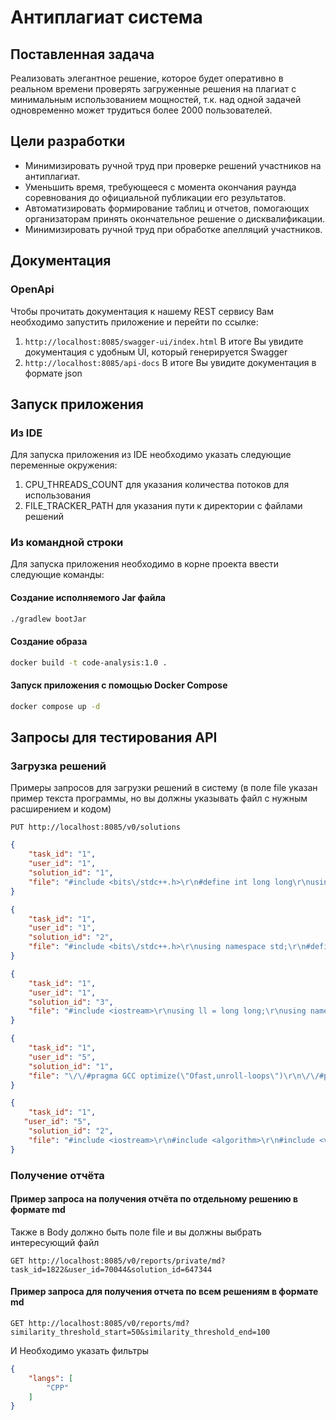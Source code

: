 # Антиплагиат система
## Поставленная задача
Реализовать элегантное решение, которое будет оперативно в реальном времени проверять загруженные решения на плагиат с минимальным использованием мощностей,
т.к. над одной задачей одновременно может трудиться более 2000 пользователей.

## Цели разработки
* Минимизировать ручной труд при проверке решений участников на антиплагиат.
* Уменьшить время, требующееся с момента окончания раунда соревнования до официальной публикации его результатов.
* Автоматизировать формирование таблиц и отчетов, помогающих организаторам принять окончательное решение о дисквалификации.
* Минимизировать ручной труд при обработке апелляций участников.

## Документация
### OpenApi
Чтобы прочитать документация к нашему REST сервису Вам необходимо запустить приложение и перейти по ссылке:
1. ```http://localhost:8085/swagger-ui/index.html``` В итоге Вы увидите документация с удобным UI, который генерируется Swagger
2. ```http://localhost:8085/api-docs``` В итоге Вы увидите документация в формате json

## Запуск приложения
### Из IDE
Для запуска приложения из IDE необходимо указать следующие переменные окружения:
1. CPU_THREADS_COUNT для указания количества потоков для использования 
2. FILE_TRACKER_PATH для указания пути к директории с файлами решений

### Из командной строки
Для запуска приложения необходимо в корне проекта ввести следующие команды:

#### Создание исполняемого Jar файла
```bash
./gradlew bootJar
```

#### Создание образа
```bash
docker build -t code-analysis:1.0 .
```

#### Запуск приложения с помощью Docker Compose
```bash
docker compose up -d
```

## Запросы для тестирования API

### Загрузка решений
Примеры запросов для загрузки решений в систему (в поле file указан пример текста программы, но вы должны указывать файл с нужным расширением и кодом)

```http request
PUT http://localhost:8085/v0/solutions
```

```json
{
    "task_id": "1",
    "user_id": "1",
    "solution_id": "1",
    "file": "#include <bits\/stdc++.h>\r\n#define int long long\r\nusing namespace std;\r\n\r\nint def (int n) {\r\n\tint cnt = 0;\r\n\tfor (int i = 1; i * i <= n; i++) {\r\n\t    if (n & i) continue;\r\n\t    cnt++;\r\n\t    if (i * i != n) cnt++;\r\n\t}\r\n\treturn cnt;\r\n}\r\n\r\nsigned main () {\r\n  ios::sync_with_stdio();\r\n  cin.tie(0);\r\n  cout.tie(0);\r\n  int t;\r\n  cin >> t;\r\n  for (int j = 0; j < t; j++){\r\n  \tint n;\r\n  \tcin >> n;\r\n  \tcout << def(n) << '\\n';\r\n  }\r\n  return 0;\r\n\r\n}"
}
```

```json
{
    "task_id": "1",
    "user_id": "1",
    "solution_id": "2",
    "file": "#include <bits\/stdc++.h>\r\nusing namespace std;\r\n#define ll long long\r\n#define ld long double\r\n#define fi first\r\n#define se second\r\n#define pb push_back\r\n#define cok cout << (ok ? \"YES\\n\" : \"NO\\n\");\r\n#define dbg(x) cout << (#x) << \": \" << x << endl;\r\n#define dbga(x,l,r) cout << (#x) << \": \"; for (int ii=l;ii<r;ii++) cout << x[ii] << \" \"; cout << endl;\r\n\/\/ #define int long long\r\n#define pi pair<int, int>\r\nconst int N = 1e6+9, INF = 2e18;\r\nint a[N];\r\nint pos[10000009];\r\nconst int C = 1000;\r\npi go[C];\r\nvoid solve() {\r\n    int n;\r\n    cin >> n;\r\n    for (int i = 0; i < n; i++) cin >> a[i], pos[a[i]] = i + 1;\r\n    pair<int, pi> ans = {0, {0, 0}};\r\n    for (int i = 0; i < n; i++) {\r\n        for (int div = 1; div < C; div++) {\r\n            if (a[i] % div == 0) {\r\n                go[div] = max(go[div], (pi){a[i], i + 1});\r\n            }\r\n        }\r\n    }\r\n    for (int i = 0; i < n; i++) {\r\n        if (a[i] < C) {\r\n            ans = max(ans, (pair<int, pi>) {go[a[i]].fi - a[i], {go[a[i]].se, i + 1}});\r\n            continue;\r\n        }\r\n        for (int j = a[i]; j < 1e7+1; j += a[i]) {\r\n            if (pos[j]) ans = max(ans, (pair<int, pi>){j - a[i], {i + 1, pos[j]}});\r\n        }\r\n    }\r\n    memset(go, 0, sizeof(go));\r\n    for (int i = 0; i < n; i++) pos[a[i]] = 0;\r\n    cout << ans.se.fi << \" \" << ans.se.se << \"\\n\";\r\n}\r\nsigned main()\r\n{\r\n    cin.tie(0);ios_base::sync_with_stdio(0);\r\n    int t;\r\n    cin >> t;\r\n    while (t--) solve();\r\n}"
}
```

```json
{
    "task_id": "1",
    "user_id": "1",
    "solution_id": "3",
    "file": "#include <iostream>\r\nusing ll = long long;\r\nusing namespace std;\r\n\r\nint main(){\r\n    int t;\r\n    cin >> t;\r\n    while (t--){\r\n        int n;\r\n        cin >> n;\r\n        ll a[n];\r\n        for (int i=0;i<n;i++){\r\n            cin >> a[i];\r\n        }\r\n        int bl=-1, br=-1;\r\n        for (int l=0;l<n;l++){\r\n            for (int r=n-1;r>l;r--){\r\n                if (max(a[r], a[l])%min(a[r], a[l]) == 0){\r\n                    if (r!=l){\r\n                        if (bl == -1){\r\n                            bl = l;\r\n                            br = r;\r\n                        }\r\n                        else{\r\n                            if (abs(a[r]-a[l]) > abs(a[bl]-a[br])){\r\n                                bl = l;\r\n                                br = r;\r\n                            }\r\n                        }\r\n                    }\r\n                }\r\n            }\r\n        }\r\n        if (bl == -1){\r\n            cout << 1 << \" \" << 1;\r\n        }\r\n        else{\r\n            cout << bl+1 << \" \" << br+1 << \"\\n\";\r\n        }\r\n    }\r\n    return 0;\r\n}"
}
```

```json
{
    "task_id": "1",
    "user_id": "5",
    "solution_id": "1",
    "file": "\/\/#pragma GCC optimize(\"Ofast,unroll-loops\")\r\n\/\/#pragma GCC target(\"avx,avx2,fma\")\r\n\r\n#include <bits\/stdc++.h>\r\n\/\/#include <ext\/pb_ds\/assoc_container.hpp>\r\n\/\/#include <ext\/pb_ds\/tree_policy.hpp>\r\n\/\/#include <utility>\r\n\r\n\/\/#define int long long\r\n#define pb push_back\r\n#define vi vector<int>\r\n#define vvi vector<vector<int>>\r\n#define double long double\r\n\r\n\r\nusing namespace std;\r\n\/\/using namespace __gnu_pbds;\r\n\r\n\r\nconst int m=998244353;\r\n\r\nstruct seq_tree{\r\n    map<int,int>tree;\r\n    int lb, rb;\r\n    seq_tree *l=0, *r=0;\r\n\r\n    seq_tree (int _lb, int _rb){\r\n        lb = _lb, rb = _rb;\r\n        if (lb + 1 < rb){\r\n            int t = (lb + rb) \/ 2;\r\n            l = new seq_tree(lb, t);\r\n            r = new seq_tree(t, rb);\r\n        }\r\n    }\r\n\r\n    void add(int k, int x){\r\n        ++tree[x];\r\n        if (l){\r\n            if (k < l->rb){\r\n                l->add(k, x);\r\n            }\r\n            else{\r\n                r->add(k, x);\r\n            }\r\n        }\r\n    }\r\n\r\n    map<int, int> get(int lq, int rq){\r\n        if (lb >= lq && rb <= rq){\r\n            return tree;\r\n        }\r\n        if (max(lb, lq) >= min(rb, rq)){\r\n            return {{0, 0}};\r\n        }\r\n        map <int, int> a=get(lq, rq), b = get(lq, rq);\r\n        for (auto &i:b){\r\n            a[i.first] += i.second;\r\n        }\r\n        return a;\r\n    }\r\n};\r\n\r\n\r\n\r\nsigned main() {\r\n    ios_base::sync_with_stdio(false);\r\n    cin.tie(nullptr);\r\n    int t, n, mx, l, r;\r\n    cin >> t;\r\n    while(t--){\r\n        cin >> n;\r\n        mx = -1;\r\n        int sp[n];\r\n        for (int i = 0; i < n; ++i){\r\n            cin >> sp[i];\r\n        }\r\n        for (int i = 0; i < n; ++i){\r\n            for (int j = i; j < n; ++j){\r\n                int a = max(sp[i], sp[j]), b = min(sp[i], sp[j]);\r\n\r\n                if (!(a % b) && mx < a - b){\r\n                    mx = a - b;\r\n                    l = i, r = j;\r\n                }\r\n            }\r\n        }\r\n        cout << l + 1 << \" \" << r + 1 << '\\n';\r\n    }\r\n\r\n    return 0;\r\n}"
}
```

```json
{
    "task_id": "1",
   "user_id": "5",
    "solution_id": "2",
    "file": "#include <iostream>\r\n#include <algorithm>\r\n#include <vector>\r\n\/\/#define int long long\r\nusing namespace std;\r\n\r\nsigned main()\r\n{\r\n    \/\/ios_base::sync_with_stdio(false);\r\n    \/\/cin.tie(0);\r\n    vector<vector<int>>a(1e5+1);\r\n    for(int j=2;j<1e5;j++){\r\n        int n=j;\r\n        for(int i=1;i*i<=n;i++){\r\n            if(n%i==0){\r\n                if(i*i==n){\r\n                    a[n].push_back(i);\r\n                }\r\n                else{\r\n                    a[n].push_back(i);\r\n                    a[n].push_back(n\/i);\r\n                }\r\n            }\r\n        }\r\n    }\r\n    int t;\r\n    cin>>t;\r\n    while(t--){\r\n        int n;\r\n        cin>>n;\r\n        vector<pair<int,int>>b(n);\r\n        for(int i=0;i<n;i++){\r\n            cin>>b[i].first;\r\n            b[i].second=i;\r\n        }\r\n        sort(b.begin(),b.end(),greater<>());\r\n        int ansmin=1,ansmax=1;\r\n        int ans1=1;\r\n        int ans2=1;\r\n        for(int i=0;i<n;i++){\r\n            int k=b[i].first;\r\n            for(int j=0;j<a[k].size();j++){\r\n                int o=a[k][j];\r\n                int l=0,r=b.size()-1;\r\n                int m=0;\r\n                int f=0;\r\n                while(r-l>1){\r\n                    int m=(r+l)\/2;\r\n                    if(b[m].first==o){\r\n                        f=1;\r\n                        break;\r\n                    }\r\n                    if(b[m].first>=o){\r\n                        r=m;\r\n                    }\r\n                    else{\r\n                        l=m;\r\n                    }\r\n                }\r\n if(f==1){\r\n                    if(b[i].first-b[m].first>ansmax-ansmin){\r\n                        ansmax=b[i].first;\r\n                        ansmin=b[m].first;\r\n                        ans1=b[i].second+1;\r\n                        ans2=b[m].second+1;\r\n                    }\r\n                }\r\n                if(o==b[0].first){\r\n                    if(b[i].first-b[0].first>ansmax-ansmin){\r\n                        ansmax=b[i].first;\r\n                        ansmin=b[0].first;\r\n                        ans1=b[i].second+1;\r\n                        ans2=b[0].second+1;\r\n                    }\r\n                }\r\n                if(o==b[n-1].first){\r\n                    if(b[i].first-b[n-1].first>ansmax-ansmin){\r\n                        ansmax=b[i].first;\r\n                        ansmin=b[n-1].first;\r\n                        ans1=b[i].second+1;\r\n                        ans2=b[n-1].second+1;\r\n                    }\r\n                }\r\n            }\r\n        }\r\n        cout<<ans1<<\" \"<<ans2<<'\\n';\r\n    }\r\n    return 0;\r\n}"
}
```

### Получение отчёта
#### Пример запроса на получения отчёта по отдельному решению в формате md
Также в Body должно быть поле file и вы должны выбрать интересующий файл
```http request
GET http://localhost:8085/v0/reports/private/md?task_id=1822&user_id=70044&solution_id=647344
```

#### Пример запроса для получения отчета по всем решениям в формате md

```http request
GET http://localhost:8085/v0/reports/md?similarity_threshold_start=50&similarity_threshold_end=100
```
И Необходимо указать фильтры
```json
{
    "langs": [
        "CPP"
    ]
}
```